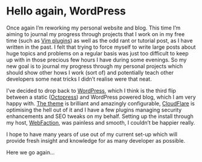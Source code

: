 # Hello again, WordPress

Once again I’m reworking my personal website and blog. This time I’m aiming to journal my progress through projects that I work on in my free time (such as [Vim plugins](https://github.com/Wolfy87/vim-enmasse)) as well as the odd rant or tutorial post, as I have written in the past. I felt that trying to force myself to write large posts about huge topics and problems on a regular basis was just too difficult to keep up with in those precious few hours I have during some evenings. So my new goal is to journal my progress through my personal projects which should show other hows I work (sort of) and potentially teach other developers some neat tricks I didn’t realise were that neat.

I’ve decided to drop back to [WordPress](https://wordpress.org/), which I think is the third flip between a static ([Octopress](http://octopress.org/)) and WordPress powered blog, which I am very happy with. [The theme](http://scotthsmith.com/projects/decode/) is brilliant and amazingly configurable, [CloudFlare](https://www.cloudflare.com/) is optimising the hell out of it and I have a few plugins managing security enhancements and SEO tweaks on my behalf. Setting up the install through my host, [WebFaction](http://webfaction.com/), was painless and smooth, I couldn’t be happier really.

I hope to have many years of use out of my current set-up which will provide fresh insight and knowledge for as many developer as possible.

Here we go again…
